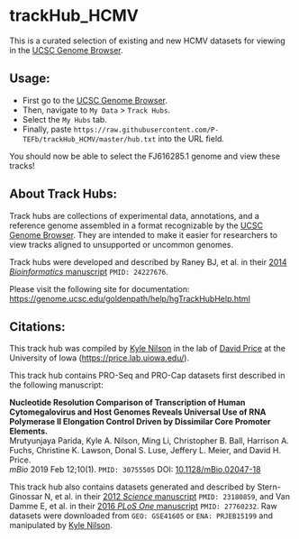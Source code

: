# trackHub_HCMV

This is a curated selection of existing and new HCMV datasets for viewing in the [UCSC Genome Browser](http://genome.ucsc.edu).

## Usage:

- First go to the [UCSC Genome Browser](http://genome.ucsc.edu).
- Then, navigate to `My Data` > `Track Hubs`.
- Select the `My Hubs` tab.
- Finally, paste `https://raw.githubusercontent.com/P-TEFb/trackHub_HCMV/master/hub.txt` into the URL field.

You should now be able to select the FJ616285.1 genome and view these tracks!

## About Track Hubs:

Track hubs are collections of experimental data, annotations, and a reference genome assembled in a format recognizable by the [UCSC Genome Browser](http://genome.ucsc.edu). They are intended to make it easier for researchers to view tracks aligned to unsupported or uncommon genomes.

Track hubs were developed and described by Raney BJ, et al. in their [2014 *Bioinformatics* manuscript](http://dx.doi.org/10.1093/bioinformatics/btt637) `PMID: 24227676`.

Please visit the following site for documentation: https://genome.ucsc.edu/goldenpath/help/hgTrackHubHelp.html

## Citations:

This track hub was compiled by [Kyle Nilson](https://github.com/kylenilson) in the lab of [David Price](https://github.com/P-TEFb) at the University of Iowa (https://price.lab.uiowa.edu/).

This track hub contains PRO-Seq and PRO-Cap datasets first described in the following manuscript:

**Nucleotide Resolution Comparison of Transcription of Human Cytomegalovirus and Host Genomes Reveals Universal Use of RNA Polymerase II Elongation Control Driven by Dissimilar Core Promoter Elements.**  
Mrutyunjaya Parida, Kyle A. Nilson, Ming Li, Christopher B. Ball, Harrison A. Fuchs, Christine K. Lawson, Donal S. Luse, Jeffery L. Meier, and David H. Price.  
*mBio* 2019 Feb 12;10(1). `PMID: 30755505` DOI: [10.1128/mBio.02047-18](https://doi.org/10.1128/mBio.02047-18)  

This track hub also contains datasets generated and described by Stern-Ginossar N, et al. in their [2012 *Science* manuscript](http://dx.doi.org/10.1126/science.1227919) `PMID: 23180859`, and Van Damme E, et al. in their [2016 *PLoS One* manuscript](http://dx.doi.org/10.1371/journal.pone.0164843) `PMID: 27760232`. Raw datasets were downloaded from `GEO: GSE41605` or `ENA: PRJEB15199` and manipulated by [Kyle Nilson](https://github.com/kylenilson).
